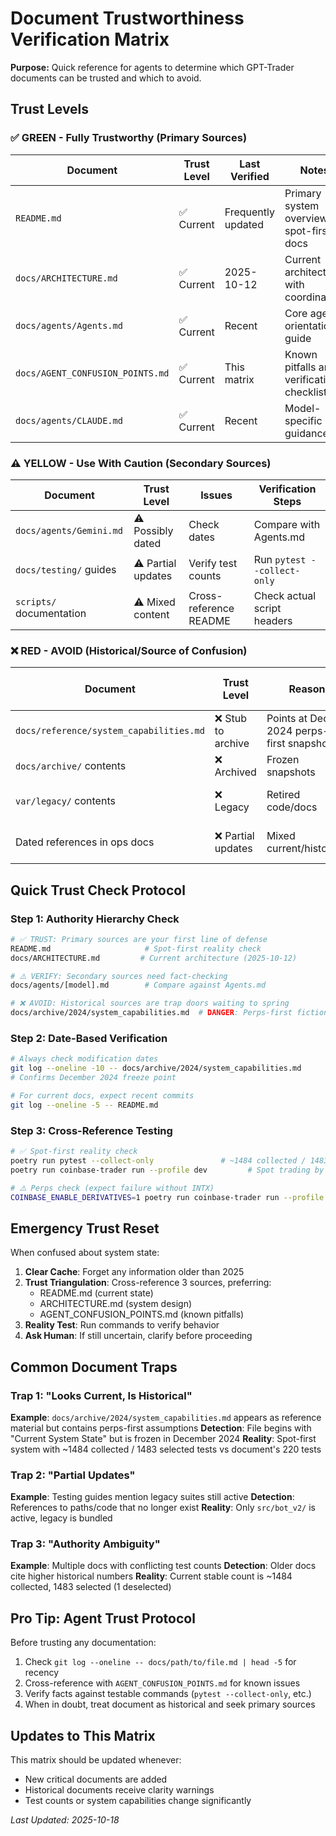 # Document Trustworthiness Verification Matrix

**Purpose:** Quick reference for agents to determine which GPT-Trader documents can be trusted and which to avoid.

## Trust Levels

### ✅ GREEN - Fully Trustworthy (Primary Sources)
| Document | Trust Level | Last Verified | Notes |
|----------|-------------|---------------|-------|
| `README.md` | ✅ Current | Frequently updated | Primary system overview, spot-first docs |
| `docs/ARCHITECTURE.md` | ✅ Current | 2025-10-12 | Current architecture with coordinators |
| `docs/agents/Agents.md` | ✅ Current | Recent | Core agent orientation guide |
| `docs/AGENT_CONFUSION_POINTS.md` | ✅ Current | This matrix | Known pitfalls and verification checklist |
| `docs/agents/CLAUDE.md` | ✅ Current | Recent | Model-specific guidance |

### ⚠️ YELLOW - Use With Caution (Secondary Sources)
| Document | Trust Level | Issues | Verification Steps |
|----------|-------------|--------|-------------------|
| `docs/agents/Gemini.md` | ⚠️ Possibly dated | Check dates | Compare with Agents.md |
| `docs/testing/` guides | ⚠️ Partial updates | Verify test counts | Run `pytest --collect-only` |
| `scripts/` documentation | ⚠️ Mixed content | Cross-reference README | Check actual script headers |

### ❌ RED - AVOID (Historical/Source of Confusion)
| Document | Trust Level | Reason | Valid Historical Use |
|----------|-------------|--------|---------------------|
| `docs/reference/system_capabilities.md` | ❌ Stub to archive | Points at Dec 2024 perps-first snapshot | Use archive for history only |
| `docs/archive/` contents | ❌ Archived | Frozen snapshots | Archaeology only |
| `var/legacy/` contents | ❌ Legacy | Retired code/docs | Explicit recovery tasks |
| Dated references in ops docs | ❌ Partial updates | Mixed current/historical | None - seek current sources |

## Quick Trust Check Protocol

### Step 1: Authority Hierarchy Check
```bash
# ✅ TRUST: Primary sources are your first line of defense
README.md                     # Spot-first reality check
docs/ARCHITECTURE.md         # Current architecture (2025-10-12)

# ⚠️ VERIFY: Secondary sources need fact-checking
docs/agents/[model].md        # Compare against Agents.md

# ❌ AVOID: Historical sources are trap doors waiting to spring
docs/archive/2024/system_capabilities.md  # DANGER: Perps-first fiction
```

### Step 2: Date-Based Verification
```bash
# Always check modification dates
git log --oneline -10 -- docs/archive/2024/system_capabilities.md
# Confirms December 2024 freeze point

# For current docs, expect recent commits
git log --oneline -5 -- README.md
```

### Step 3: Cross-Reference Testing
```bash
# ✅ Spot-first reality check
poetry run pytest --collect-only               # ~1484 collected / 1483 selected / 1 deselected
poetry run coinbase-trader run --profile dev         # Spot trading by default

# ⚠️ Perps check (expect failure without INTX)
COINBASE_ENABLE_DERIVATIVES=1 poetry run coinbase-trader run --profile dev
```

## Emergency Trust Reset

When confused about system state:

1. **Clear Cache**: Forget any information older than 2025
2. **Trust Triangulation**: Cross-reference 3 sources, preferring:
   - README.md (current state)
   - ARCHITECTURE.md (system design)
   - AGENT_CONFUSION_POINTS.md (known pitfalls)
3. **Reality Test**: Run commands to verify behavior
4. **Ask Human**: If still uncertain, clarify before proceeding

## Common Document Traps

### Trap 1: "Looks Current, Is Historical"
**Example**: `docs/archive/2024/system_capabilities.md` appears as reference material but contains perps-first assumptions
**Detection**: File begins with "Current System State" but is frozen in December 2024
**Reality**: Spot-first system with ~1484 collected / 1483 selected tests vs document's 220 tests

### Trap 2: "Partial Updates"
**Example**: Testing guides mention legacy suites still active
**Detection**: References to paths/code that no longer exist
**Reality**: Only `src/bot_v2/` is active, legacy is bundled

### Trap 3: "Authority Ambiguity"
**Example**: Multiple docs with conflicting test counts
**Detection**: Older docs cite higher historical numbers
**Reality**: Current stable count is ~1484 collected, 1483 selected (1 deselected)

## Pro Tip: Agent Trust Protocol

Before trusting any documentation:
1. Check `git log --oneline -- docs/path/to/file.md | head -5` for recency
2. Cross-reference with `AGENT_CONFUSION_POINTS.md` for known issues
3. Verify facts against testable commands (`pytest --collect-only`, etc.)
4. When in doubt, treat document as historical and seek primary sources

## Updates to This Matrix

This matrix should be updated whenever:
- New critical documents are added
- Historical documents receive clarity warnings
- Test counts or system capabilities change significantly

*Last Updated: 2025-10-18*

